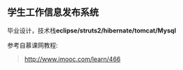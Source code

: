 ## 学生工作信息发布系统 ##

毕业设计，技术栈**eclipse/struts2/hibernate/tomcat/Mysql**

参考自慕课网教程:
> http://www.imooc.com/learn/466